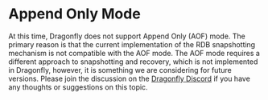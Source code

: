 # Append Only Mode

At this time, Dragonfly does not support Append Only (AOF) mode. The primary reason is that the current implementation of the RDB snapshotting mechanism is not compatible with the AOF mode. The AOF mode requires a different approach to snapshotting and recovery, which is not implemented in Dragonfly, however, it is something we are considering for future versions. Please join the discussion on the [Dragonfly Discord](https://discord.com/invite/HsPjXGVH85) if you have any thoughts or suggestions on this topic.
